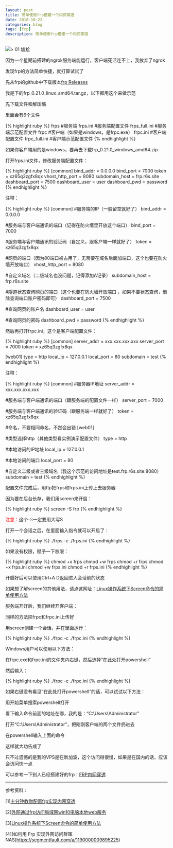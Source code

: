 ```yaml
---
layout: post
title: 简单使用frp搭建一个内网穿透
date: 2018-10-22
categories: blog
tags: [frp]
description: 简单使用frp搭建一个内网穿透
---
```


![> 01 尴尬](http://r6s.site/img/biaoqin/wulian.jpg)

因为一个星期前搭建的ngrok服务端能运行，客户端死活连不上，我放弃了ngrok

发现frp的方法简单快捷，就打算试试了

先从frp的github中下载版本[frp Releases](https://github.com/fatedier/frp/releases)

我是下的frp_0.21.0_linux_amd64.tar.gz，以下都用这个来做示范

先下载文件和解压缩

里面会有6个文件

{% highlight ruby %}
frps #服务端
frps.ini #服务端配置文件
frps_full.ini #服务端示范配置文件
frpc #客户端（如果是windows，是frpc.exe）
frpc.ini #客户端配置文件
frpc_full.ini #客户端示范配置文件
{% endhighlight %}

如果你客户端用的是windows，要再去下载frp_0.21.0_windows_amd64.zip

打开frps.ini文件，修改服务端配置文件：

{% highlight ruby %}
[common]
bind_addr = 0.0.0.0
bind_port = 7000
token = xz65q3zgfx8qx
vhost_http_port = 8080
subdomain_host = frp.r6s.site
dashboard_port = 7500
dashboard_user = user
dashboard_pwd = password
{% endhighlight %}

注释：

{% highlight ruby %}
[common]
#服务端的IP（一般留空就好了）
bind_addr = 0.0.0.0

#服务端与客户端通讯的端口（记得在防火墙里开放这个端口）
bind_port = 7000

#服务端与客户端通讯的验证码（自定义，跟客户端一样就好了）
token = xz65q3zgfx8qx

#网页的端口（因为80端口被占用了，无奈要在域名后面加端口，这个也要在防火墙开放端口）
vhost_http_port = 8080

#自定义域名（二级域名也没问题，记得添加A记录）
subdomain_host = frp.r6s.site

#隧道状态查询网页的端口（这个也要在防火墙开放端口 ，如果不要状态查询，删除查询端口账户密码即可）
dashboard_port = 7500

#查询网页的账户名
dashboard_user = user

#查询网页的密码
dashboard_pwd = password
{% endhighlight %}

然后再打开frpc.ini，这个是客户端配置文件：

{% highlight ruby %}
[common]
server_addr = xxx.xxx.xxx.xxx
server_port = 7000
token = xz65q3zgfx8qx

[web01]
type = http
local_ip = 127.0.0.1
local_port = 80
subdomain = test
{% endhighlight %}

注释：

{% highlight ruby %}
[common]
#服务器IP地址
server_addr = xxx.xxx.xxx.xxx

#服务端与客户端通讯的端口（跟服务端的配置文件一样）
server_port = 7000

#服务端与客户端通讯的验证码（跟服务端一样就好了）
token = xz65q3zgfx8qx

#命名，不要相同命名，不然会出错
[web01]

#类型选择http（其他类型看实例演示配置文件）
type = http

#本地访问的IP地址
local_ip = 127.0.0.1

#本地访问的端口
local_port = 80

#自定义二级或者三级域名（我这个示范的访问地址是test.frp.r6s.site:8080）
subdomain = test
{% endhighlight %}

配置文件完成后，用ftp把frps和frps.ini上传上去服务器

因为要在后台长存，我们用screen来开启：

{% highlight ruby %}
screen -S frp
{% endhighlight %}

<span style="color:red">注意：</span>这个<span style="color:gray">-S</span>一定要用大写S

打开一个会话之后，在里面输入指令就可以开启了： 

{% highlight ruby %}
./frps -c ./frps.ini
{% endhighlight %}

如果没有权限，赋予一下权限：

{% highlight ruby %}
chmod +x frps
chmod +w frps
chmod +r frps
chmod +x frps.ini
chmod +w frps.ini
chmod +r frps.ini
{% endhighlight %}

开启好后可以使用Ctrl+A D返回进入会话前的状态

如果想了解screen的其他用法，请点这网址：[Linux操作系统下Screen命令的简单使用方法](https://blog.csdn.net/lwm1986/article/details/1725617)

服务端开好后，我们继续开客户端：

同样的方法把frpc和frpc.ini上传好

用screen创建一个会话，并在里面运行：

{% highlight ruby %}
./frpc -c ./frpc.ini
{% endhighlight %}

Windows用户可以使用以下方法：

在frpc.exe和frpc.ini的文件夹内右键，然后选择“在此处打开powershell”

然后输入：

{% highlight ruby %}
./frpc -c ./frpc.ini
{% endhighlight %}

如果右键没有看见“在此处打开powershell”的话，可以试试以下方法：

用开始菜单搜索powershell打开

看下输入命令前面的地址在哪，我的是：“C:\Users\Administrator”

打开“C:\Users\Administrator”，把刚刚客户端的两个文件扔进去

在powershell输入上面的命令

这样就大功告成了

只不过遗憾的是我的VPS是在新加波，这个访问得很慢，如果是在国内的话，应该会访问快一点

可以参考一下别人已经搭建好的frp：[FRP内网穿透](https://diannaobos.com/frp/)

----

参考资料：

[1][十分钟教你配置frp实现内网穿透](https://blog.csdn.net/u013144287/article/details/78589643)

[2][外网通过frp访问局域网win10电脑本地web服务](https://jingyan.baidu.com/article/9c69d48ff8813813c9024e97.html)

[3][Linux操作系统下Screen命令的简单使用方法](https://blog.csdn.net/lwm1986/article/details/1725617)

[4](如何用 Frp 实现外网访问群晖 NAS)https://segmentfault.com/a/1190000009895225)

